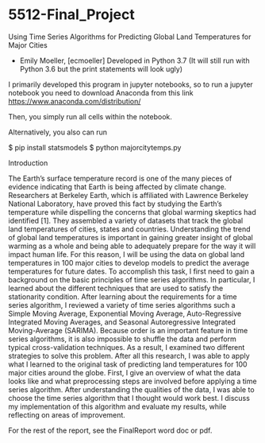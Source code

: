 # 5512-Final_Project 
Using Time Series Algorithms for Predicting Global Land Temperatures for Major Cities

- Emily Moeller, [ecmoeller]
Developed in Python 3.7 (It will still run with Python 3.6 but the print statements will look ugly)

I primarily developed this program in jupyter notebooks, so to run a jupyter notebook you need to download Anaconda 
from this link https://www.anaconda.com/distribution/

Then, you simply run all cells within the notebook.

Alternatively, you also can run 

$ pip install statsmodels
$ python majorcitytemps.py

Introduction

  The Earth’s surface temperature record is one of the many pieces of evidence indicating that Earth is being affected by climate change. Researchers at Berkeley Earth, which is affiliated with Lawrence Berkeley National Laboratory, have proved this fact by studying the Earth’s temperature while dispelling the concerns that global warming skeptics had identified [1]. They assembled a variety of datasets that track the global land temperatures of cities, states and countries. Understanding the trend of global land temperatures is important in gaining greater insight of global warming as a whole and being able to adequately prepare for the way it will impact human life. For this reason, I will be using the data on global land temperatures in 100 major cities to develop models to predict the average temperatures for future dates. To accomplish this task, I first need to gain a background on the basic principles of time series algorithms. In particular, I learned about the different techniques that are used to satisfy the stationarity condition. After learning about the requirements for a time series algorithm, I reviewed a variety of time series algorithms such a Simple Moving Average, Exponential Moving Average, Auto-Regressive Integrated Moving Averages, and Seasonal Autoregressive Integrated Moving-Average (SARIMA). Because order is an important feature in time series algorithms, it is also impossible to shuffle the data and perform typical cross-validation techniques. As a result, I examined two different strategies to solve this problem. After all this research, I was able to apply what I learned to the original task of predicting land temperatures for 100 major cities around the globe. First, I give an overview of what the data looks like and what preprocessing steps are involved before applying a time series algorithm. After understanding the qualities of the data, I was able to choose the time series algorithm that I thought would work best. I discuss my implementation of this algorithm and evaluate my results, while reflecting on areas of improvement. 

For the rest of the report, see the FinalReport word doc or pdf.

